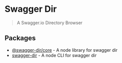 # Swagger Dir

> A Swagger.io Directory Browser

## Packages

- [@swagger-dir/core](./packages/core/README.md) - A node library for swagger dir
- [swagger-dir](./packages/cli/README.md) - A node CLI for swagger dir
